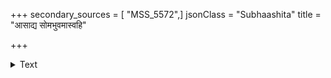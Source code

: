 +++
secondary_sources = [ "MSS_5572",]
jsonClass = "Subhaashita"
title = "आसाद्य सोमभुवमास्वहि"

+++

<details><summary>Text</summary>

आसाद्य सोमभुवमास्वहि यत्र नित्यं मङ्क्तुं प्रलोभयति सैकतमंशुकाभम्।  
तत् तत्र निर्वहति संप्रति नित्यकृत्यम् एतस्य विस्मृतगृहस्य परानुभूत्या॥
</details>
